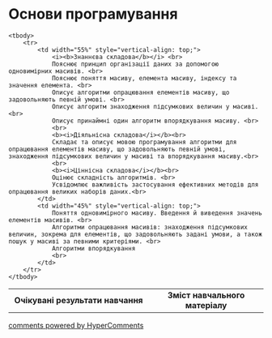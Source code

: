 <div id="hypercomments_widget" class="js-hypercomments-widget invisible"></div>

# Основи програмування

<table>
	<tr>
		<td width="55%" align="center">
			<b>Очікувані результати навчання</b>
		</td>
		<td width="45%" align="center">
			<b>Зміст навчального матеріалу</b>
		</td>
	</tr>

	<tbody>
		<tr>
			<td width="55%" style="vertical-align: top;">
				<i><b>Знаннєва складова</b></i> <br>
				Пояснює принцип організації даних за допомогою одновимірних масивів. <br>
				Пояснює поняття масиву, елемента масиву, індексу та значення елемента. <br>
				Описує алгоритми опрацювання елементів масиву, що задовольняють певній умові. <br>
				Описує алгоритм знаходження підсумкових величин у масиві. <br>
				Описує принаймні один алгоритм впорядкування масиву. <br>
				<br>
				<b><i>Діяльнісна складова</i></b><br>
				Складає та описує мовою програмування алгоритми для опрацювання елементів масиву, що задовольняють певній умові, знаходження підсумкових величин у масиві та впорядкування масиву.<br>
				<br>
				<b><i>Ціннісна складова</i></b><br>
				Оцінює складність алгоритмів. <br>
				Усвідомлює важливість застосування ефективних методів для опрацювання великих наборів даних.<br>
			</td>
			<td width="45%" style="vertical-align: top;">
				Поняття одновимірного масиву. Введення й виведення значень елементів масивів. <br>
				Алгоритми опрацювання масивів: знаходження підсумкових величин, зокрема для елементів, що задовольняють задані умови, а також пошук у масиві за певними критеріями. <br>
				Алгоритми впорядкування 
				<br>
			</td>
		</tr>
	</tbody>
</table>

<div class="js-hypercomments-container">
<a href="http://hypercomments.com" class="hc-link" title="comments widget">comments powered by HyperComments</a>
</div>
